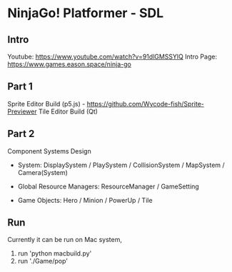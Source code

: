 # NinjaGo! Platformer - SDL


## Intro

Youtube: https://www.youtube.com/watch?v=91dlGMSSYlQ
Intro Page: https://www.games.eason.space/ninja-go

## Part 1

Sprite Editor Build (p5.js) - https://github.com/Wycode-fish/Sprite-Previewer
Tile Editor Build (Qt)

## Part 2

Component Systems Design
- System:
    DisplaySystem / PlaySystem / CollisionSystem / MapSystem / Camera(System)
    
- Global Resource Managers:
    ResourceManager / GameSetting
    
- Game Objects:
    Hero / Minion / PowerUp / Tile
    
## Run
Currently it can be run on Mac system,
1. run 'python macbuild.py'
2. run './Game/pop'
